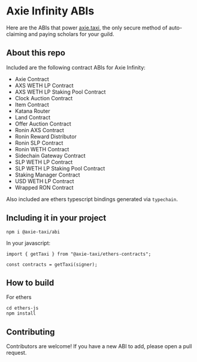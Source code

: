 # Axie Infinity ABIs

Here are the ABIs that power [axie.taxi](https://axie.taxi), the only secure method of auto-claiming and paying scholars for your guild.

## About this repo

Included are the following contract ABIs for Axie Infinity:

- Axie Contract
- AXS WETH LP Contract
- AXS WETH LP Staking Pool Contract
- Clock Auction Contract
- Item Contract
- Katana Router
- Land Contract
- Offer Auction Contract
- Ronin AXS Contract
- Ronin Reward Distributor
- Ronin SLP Contract
- Ronin WETH Contract
- Sidechain Gateway Contract
- SLP WETH LP Contract
- SLP WETH LP Staking Pool Contract
- Staking Manager Contract
- USD WETH LP Contract
- Wrapped RON Contract

Also included are ethers typescript bindings generated via `typechain`.

## Including it in your project

```
npm i @axie-taxi/abi
```

In your javascript:

```
import { getTaxi } from "@axie-taxi/ethers-contracts";

const contracts = getTaxi(signer);
```

## How to build

For ethers

```
cd ethers-js
npm install
```

## Contributing

Contributors are welcome! If you have a new ABI to add, please open a pull request.
